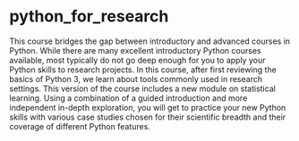 # python_for_research
This course bridges the gap between introductory and advanced courses in Python. While there are many excellent introductory Python courses available, most typically do not go deep enough for you to apply your Python skills to research projects. In this course, after first reviewing the basics of Python 3, we learn about tools commonly used in research settings. This version of the course includes a new module on statistical learning.  Using a combination of a guided introduction and more independent in-depth exploration, you will get to practice your new Python skills with various case studies chosen for their scientific breadth and their coverage of different Python features.
